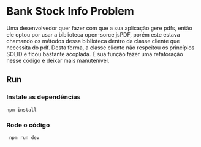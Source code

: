 # Bank Stock Info Problem

Uma desenvolvedor quer fazer com que a sua aplicação gere pdfs, então ele optou por usar a biblioteca open-sorce jsPDF, porém este estava chamando os métodos dessa biblioteca dentro da classe cliente que necessita do pdf. Desta forma, a classe cliente não respeitou os princípios SOLID e ficou bastante acoplada. É sua função fazer uma refatoração nesse código e deixar mais manutenível.

## Run

### Instale as dependências

`npm install `

### Rode o código

` npm run dev`

